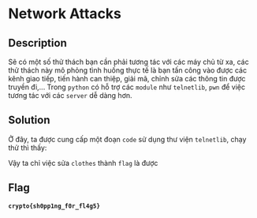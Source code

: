 # Network Attacks
## Description
Sẽ có một số thử thách bạn cần phải tương tác với các máy chủ từ xa, các thử thách này mô phỏng tình huống thực tế là bạn tấn công vào được các kênh giao tiếp, tiến hành can thiệp, giải mã, chỉnh sửa các thông tin được truyền đi,... Trong `python` có hỗ trợ các `module` như `telnetlib`, `pwn` để việc tương tác với các `server` dễ dàng hơn.

## Solution
Ở đây, ta được cung cấp một đoạn `code` sử dụng thư viện `telnetlib`, chạy thử thì thấy:

Vậy ta chỉ việc sửa `clothes` thành `flag` là được

## Flag
**`crypto{sh0pp1ng_f0r_fl4g5}`**